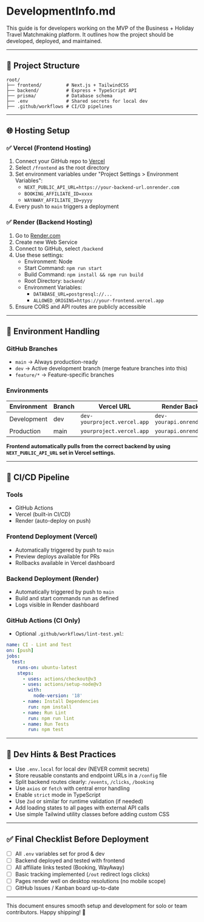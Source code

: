 # DevelopmentInfo.md

This guide is for developers working on the MVP of the Business + Holiday Travel Matchmaking platform. It outlines how the project should be developed, deployed, and maintained.

---

## 🧱 Project Structure

```
root/
├── frontend/         # Next.js + TailwindCSS
├── backend/          # Express + TypeScript API
├── prisma/           # Database schema
├── .env              # Shared secrets for local dev
├── .github/workflows # CI/CD pipelines
```

---

## 🌐 Hosting Setup

### ✅ Vercel (Frontend Hosting)
1. Connect your GitHub repo to [Vercel](https://vercel.com/)
2. Select `/frontend` as the root directory
3. Set environment variables under "Project Settings > Environment Variables":
   - `NEXT_PUBLIC_API_URL=https://your-backend-url.onrender.com`
   - `BOOKING_AFFILIATE_ID=xxxx`
   - `WAYAWAY_AFFILIATE_ID=yyyy`
4. Every push to `main` triggers a deployment

### ✅ Render (Backend Hosting)
1. Go to [Render.com](https://render.com/)
2. Create new Web Service
3. Connect to GitHub, select `/backend`
4. Use these settings:
   - Environment: Node
   - Start Command: `npm run start`
   - Build Command: `npm install && npm run build`
   - Root Directory: `backend/`
   - Environment Variables:
     - `DATABASE_URL=postgresql://...`
     - `ALLOWED_ORIGINS=https://your-frontend.vercel.app`
5. Ensure CORS and API routes are publicly accessible

---

## 🧪 Environment Handling

### GitHub Branches
- `main` → Always production-ready
- `dev` → Active development branch (merge feature branches into this)
- `feature/*` → Feature-specific branches

### Environments
| Environment | Branch | Vercel URL                | Render Backend            |
|-------------|--------|---------------------------|---------------------------|
| Development | dev    | `dev-yourproject.vercel.app` | `dev-yourapi.onrender.com` |
| Production  | main   | `yourproject.vercel.app`  | `yourapi.onrender.com`    |

**Frontend automatically pulls from the correct backend by using `NEXT_PUBLIC_API_URL` set in Vercel settings.**

---

## 🔁 CI/CD Pipeline

### Tools
- GitHub Actions
- Vercel (built-in CI/CD)
- Render (auto-deploy on push)

### Frontend Deployment (Vercel)
- Automatically triggered by push to `main`
- Preview deploys available for PRs
- Rollbacks available in Vercel dashboard

### Backend Deployment (Render)
- Automatically triggered by push to `main`
- Build and start commands run as defined
- Logs visible in Render dashboard

### GitHub Actions (CI Only)
- Optional `.github/workflows/lint-test.yml`:
```yaml
name: CI - Lint and Test
on: [push]
jobs:
  test:
    runs-on: ubuntu-latest
    steps:
      - uses: actions/checkout@v3
      - uses: actions/setup-node@v3
        with:
          node-version: '18'
      - name: Install Dependencies
        run: npm install
      - name: Run Lint
        run: npm run lint
      - name: Run Tests
        run: npm test
```

---

## 🧠 Dev Hints & Best Practices

- Use `.env.local` for local dev (NEVER commit secrets)
- Store reusable constants and endpoint URLs in a `/config` file
- Split backend routes clearly: `/events`, `/clicks`, `/booking`
- Use `axios` or `fetch` with central error handling
- Enable `strict` mode in TypeScript
- Use `Zod` or similar for runtime validation (if needed)
- Add loading states to all pages with external API calls
- Use simple Tailwind utility classes before adding custom CSS

---

## ✅ Final Checklist Before Deployment
- [ ] All `.env` variables set for prod & dev
- [ ] Backend deployed and tested with frontend
- [ ] All affiliate links tested (Booking, WayAway)
- [ ] Basic tracking implemented (`/out` redirect logs clicks)
- [ ] Pages render well on desktop resolutions (no mobile scope)
- [ ] GitHub Issues / Kanban board up-to-date

---
This document ensures smooth setup and development for solo or team contributors. Happy shipping! 🚀

